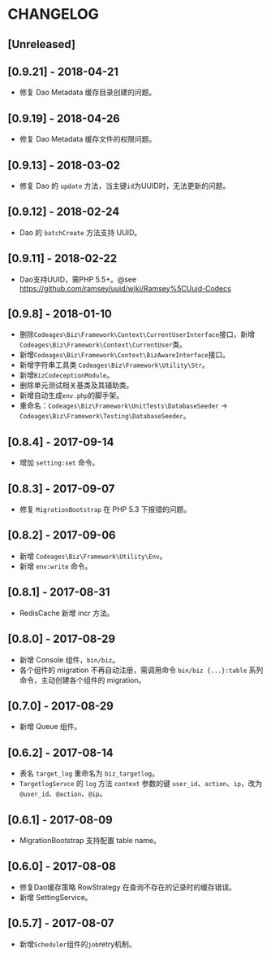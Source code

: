# CHANGELOG

## [Unreleased]

## [0.9.21] - 2018-04-21

* 修复 Dao Metadata 缓存目录创建的问题。

## [0.9.19] - 2018-04-26

* 修复 Dao Metadata 缓存文件的权限问题。

## [0.9.13] - 2018-03-02

* 修复 Dao 的 `update` 方法，当主键`id`为UUID时，无法更新的问题。

## [0.9.12] - 2018-02-24

* Dao 的 `batchCreate` 方法支持 UUID。

## [0.9.11] - 2018-02-22

* Dao支持UUID，需PHP 5.5+。@see https://github.com/ramsey/uuid/wiki/Ramsey%5CUuid-Codecs

## [0.9.8] - 2018-01-10

* 删除`Codeages\Biz\Framework\Context\CurrentUserInterface`接口，新增 `Codeages\Biz\Framework\Context\CurrentUser`类。
* 新增`Codeages\Biz\Framework\Context\BizAwareInterface`接口。
* 新增字符串工具类 `Codeages\Biz\Framework\Utility\Str`。
* 新增`BizCodeceptionModule`。
* 删除单元测试相关基类及其辅助类。
* 新增自动生成`env.php`的脚手架。
* 重命名：`Codeages\Biz\Framework\UnitTests\DatabaseSeeder` -> `Codeages\Biz\Framework\Testing\DatabaseSeeder`。

## [0.8.4] - 2017-09-14

* 增加 `setting:set` 命令。

## [0.8.3] - 2017-09-07

* 修复 `MigrationBootstrap` 在 PHP 5.3 下报错的问题。

## [0.8.2] - 2017-09-06

* 新增 `Codeages\Biz\Framework\Utility\Env`。
* 新增 `env:write` 命令。

## [0.8.1] - 2017-08-31

* RedisCache 新增 incr 方法。

## [0.8.0] - 2017-08-29

* 新增 Console 组件，`bin/biz`。
* 各个组件的 migration 不再自动注册，需调用命令 `bin/biz {...}:table` 系列命令，主动创建各个组件的 migration。

## [0.7.0] - 2017-08-29

* 新增 Queue 组件。

## [0.6.2] - 2017-08-14

* 表名 `target_log` 重命名为 `biz_targetlog`。
* `TargetlogServce` 的 `log` 方法 `context` 参数的键 `user_id`、`action`、`ip`，改为 `@user_id`、`@action`、`@ip`。

## [0.6.1] - 2017-08-09

* MigrationBootstrap 支持配置 table name。

## [0.6.0] - 2017-08-08

* 修复Dao缓存策略 RowStrategy 在查询不存在的记录时的缓存错误。
* 新增 SettingService。

## [0.5.7] - 2017-08-07

* 新增`Scheduler`组件的`job`retry机制。